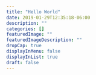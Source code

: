 ```yaml
---
title: "Hello World"
date: 2019-01-29T12:35:18-06:00
description: ""
categories: []
featuredImage: ""
featuredImageDescription: ""
dropCap: true
displayInMenu: false
displayInList: true
draft: false
---
```

